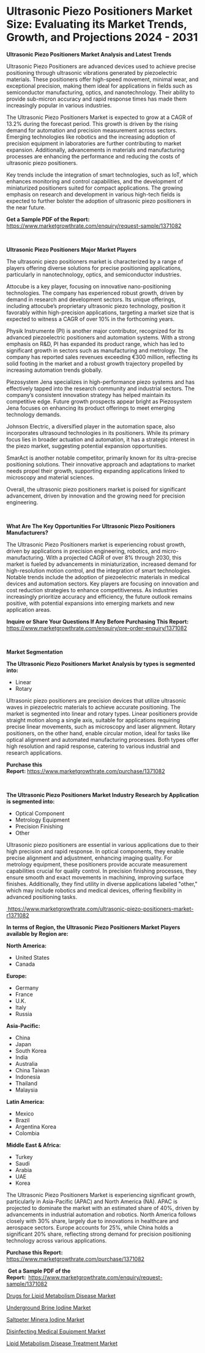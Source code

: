 <p><h1>Ultrasonic Piezo Positioners Market Size: Evaluating its Market Trends, Growth, and Projections 2024 - 2031</h1></p><p><strong>Ultrasonic Piezo Positioners Market Analysis and Latest Trends</strong></p>
<p><p>Ultrasonic Piezo Positioners are advanced devices used to achieve precise positioning through ultrasonic vibrations generated by piezoelectric materials. These positioners offer high-speed movement, minimal wear, and exceptional precision, making them ideal for applications in fields such as semiconductor manufacturing, optics, and nanotechnology. Their ability to provide sub-micron accuracy and rapid response times has made them increasingly popular in various industries.</p><p>The Ultrasonic Piezo Positioners Market is expected to grow at a CAGR of 13.2% during the forecast period. This growth is driven by the rising demand for automation and precision measurement across sectors. Emerging technologies like robotics and the increasing adoption of precision equipment in laboratories are further contributing to market expansion. Additionally, advancements in materials and manufacturing processes are enhancing the performance and reducing the costs of ultrasonic piezo positioners.</p><p>Key trends include the integration of smart technologies, such as IoT, which enhances monitoring and control capabilities, and the development of miniaturized positioners suited for compact applications. The growing emphasis on research and development in various high-tech fields is expected to further bolster the adoption of ultrasonic piezo positioners in the near future.</p></p>
<p><strong>Get a Sample PDF of the Report:&nbsp;</strong> <a href="https://www.marketgrowthrate.com/enquiry/request-sample/1371082">https://www.marketgrowthrate.com/enquiry/request-sample/1371082</a></p>
<p>&nbsp;</p>
<p><strong>Ultrasonic Piezo Positioners Major Market Players</strong></p>
<p><p>The ultrasonic piezo positioners market is characterized by a range of players offering diverse solutions for precise positioning applications, particularly in nanotechnology, optics, and semiconductor industries.</p><p>Attocube is a key player, focusing on innovative nano-positioning technologies. The company has experienced robust growth, driven by demand in research and development sectors. Its unique offerings, including attocube’s proprietary ultrasonic piezo technology, position it favorably within high-precision applications, targeting a market size that is expected to witness a CAGR of over 10% in the forthcoming years.</p><p>Physik Instrumente (PI) is another major contributor, recognized for its advanced piezoelectric positioners and automation systems. With a strong emphasis on R&D, PI has expanded its product range, which has led to significant growth in sectors such as manufacturing and metrology. The company has reported sales revenues exceeding €300 million, reflecting its solid footing in the market and a robust growth trajectory propelled by increasing automation trends globally.</p><p>Piezosystem Jena specializes in high-performance piezo systems and has effectively tapped into the research community and industrial sectors. The company’s consistent innovation strategy has helped maintain its competitive edge. Future growth prospects appear bright as Piezosystem Jena focuses on enhancing its product offerings to meet emerging technology demands.</p><p>Johnson Electric, a diversified player in the automation space, also incorporates ultrasound technologies in its positioners. While its primary focus lies in broader actuation and automation, it has a strategic interest in the piezo market, suggesting potential expansion opportunities.</p><p>SmarAct is another notable competitor, primarily known for its ultra-precise positioning solutions. Their innovative approach and adaptations to market needs propel their growth, supporting expanding applications linked to microscopy and material sciences.</p><p>Overall, the ultrasonic piezo positioners market is poised for significant advancement, driven by innovation and the growing need for precision engineering.</p></p>
<p>&nbsp;</p>
<p><strong>What Are The Key Opportunities For Ultrasonic Piezo Positioners Manufacturers?</strong></p>
<p><p>The Ultrasonic Piezo Positioners market is experiencing robust growth, driven by applications in precision engineering, robotics, and micro-manufacturing. With a projected CAGR of over 8% through 2030, this market is fueled by advancements in miniaturization, increased demand for high-resolution motion control, and the integration of smart technologies. Notable trends include the adoption of piezoelectric materials in medical devices and automation sectors. Key players are focusing on innovation and cost reduction strategies to enhance competitiveness. As industries increasingly prioritize accuracy and efficiency, the future outlook remains positive, with potential expansions into emerging markets and new application areas.</p></p>
<p><strong>Inquire or Share Your Questions If Any Before Purchasing This Report:</strong> <a href="https://www.marketgrowthrate.com/enquiry/pre-order-enquiry/1371082">https://www.marketgrowthrate.com/enquiry/pre-order-enquiry/1371082</a></p>
<p>&nbsp;</p>
<p><strong>Market Segmentation</strong></p>
<p><strong>The Ultrasonic Piezo Positioners Market Analysis by types is segmented into:</strong></p>
<p><ul><li>Linear</li><li>Rotary</li></ul></p>
<p><p>Ultrasonic piezo positioners are precision devices that utilize ultrasonic waves in piezoelectric materials to achieve accurate positioning. The market is segmented into linear and rotary types. Linear positioners provide straight motion along a single axis, suitable for applications requiring precise linear movements, such as microscopy and laser alignment. Rotary positioners, on the other hand, enable circular motion, ideal for tasks like optical alignment and automated manufacturing processes. Both types offer high resolution and rapid response, catering to various industrial and research applications.</p></p>
<p><strong>Purchase this Report:&nbsp;</strong><a href="https://www.marketgrowthrate.com/purchase/1371082">https://www.marketgrowthrate.com/purchase/1371082</a></p>
<p>&nbsp;</p>
<p><strong>The Ultrasonic Piezo Positioners Market Industry Research by Application is segmented into:</strong></p>
<p><ul><li>Optical Component</li><li>Metrology Equipment</li><li>Precision Finishing</li><li>Other</li></ul></p>
<p><p>Ultrasonic piezo positioners are essential in various applications due to their high precision and rapid response. In optical components, they enable precise alignment and adjustment, enhancing imaging quality. For metrology equipment, these positioners provide accurate measurement capabilities crucial for quality control. In precision finishing processes, they ensure smooth and exact movements in machining, improving surface finishes. Additionally, they find utility in diverse applications labeled "other," which may include robotics and medical devices, offering flexibility in advanced positioning tasks.</p></p>
<p><a href="https://www.marketgrowthrate.com/ultrasonic-piezo-positioners-market-r1371082">&nbsp;https://www.marketgrowthrate.com/ultrasonic-piezo-positioners-market-r1371082</a></p>
<p><strong>In terms of Region, the Ultrasonic Piezo Positioners Market Players available by Region are:</strong></p>
<p>
    <p> <strong> North America: </strong>
        <ul>
            <li>United States</li>
            <li>Canada</li>
        </ul>
        </p> 
    <p> <strong> Europe: </strong>
        <ul>
            <li>Germany</li>
            <li>France</li>
            <li>U.K.</li>
            <li>Italy</li>
            <li>Russia</li>
        </ul>
        </p> 
    <p> <strong> Asia-Pacific: </strong>
        <ul>
            <li>China</li>
            <li>Japan</li>
            <li>South Korea</li>
            <li>India</li>
            <li>Australia</li>
            <li>China Taiwan</li>
            <li>Indonesia</li>
            <li>Thailand</li>
            <li>Malaysia</li>
        </ul>
        </p> 
    <p> <strong> Latin America: </strong>
        <ul>
            <li>Mexico</li>
            <li>Brazil</li>
            <li>Argentina Korea</li>
            <li>Colombia</li>
        </ul>
        </p> 
    <p> <strong> Middle East & Africa: </strong>
        <ul>
            <li>Turkey</li>
            <li>Saudi</li>
            <li>Arabia</li>
            <li>UAE</li>
            <li>Korea</li>
        </ul>
    </p>
    </p>
<p><p>The Ultrasonic Piezo Positioners Market is experiencing significant growth, particularly in Asia-Pacific (APAC) and North America (NA). APAC is projected to dominate the market with an estimated share of 40%, driven by advancements in industrial automation and robotics. North America follows closely with 30% share, largely due to innovations in healthcare and aerospace sectors. Europe accounts for 25%, while China holds a significant 20% share, reflecting strong demand for precision positioning technology across various applications.</p></p>
<p><strong>Purchase this Report: </strong><a href="https://www.marketgrowthrate.com/purchase/1371082">https://www.marketgrowthrate.com/purchase/1371082</a></p>
<p>&nbsp;<strong>Get a Sample PDF of the Report:&nbsp;&nbsp;</strong><a href="https://www.marketgrowthrate.com/enquiry/request-sample/1371082">https://www.marketgrowthrate.com/enquiry/request-sample/1371082</a></p>
<p><strong></strong></p>
<p><p><a href="https://medium.com/@schmahlson/drugs-for-lipid-metabolism-disease-market-size-share-trends-analysis-report-by-end-use-10692b1289fe?postPublishedType=repub">Drugs for Lipid Metabolism Disease Market</a></p><p><a href="https://issuu.com/reportprime-2/docs/underground-brine-iodine-market-siz_87294b43ee5b82">Underground Brine Iodine Market</a></p><p><a href="https://issuu.com/reportprime-2/docs/saltpeter-minera-iodine-market-size_b4ed8e3a332bfe">Saltpeter Minera Iodine Market</a></p><p><a href="https://www.linkedin.com/pulse/disinfecting-medical-equipment-market-evolution-global-trends-xt5cc">Disinfecting Medical Equipment Market</a></p><p><a href="https://medium.com/@schmahlson/global-lipid-metabolism-disease-treatment-market-opportunities-and-forecast-for-period-from-2024-to-03bbf45ffbe4?postPublishedType=repub">Lipid Metabolism Disease Treatment Market</a></p></p>